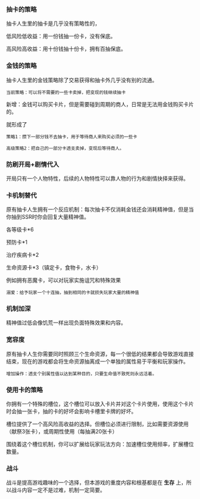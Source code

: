 ### 抽卡的策略

抽卡人生里的抽卡是几乎没有策略性的，

低风险低收益：用一份钱抽一份卡，没有保底。

高风险高收益：用十份钱抽十份卡，拥有百抽保底。

### 金钱的策略

抽卡人生里的金钱策略除了交易获得和抽卡外几乎没有别的流通。

    当前策略：可以将不需要的一些卡卖掉，把变现的钱继续抽卡

新增：金钱可以购买卡片，但是需要碰到周期的商人，日常是无法用金钱购买卡片的。

就形成了

    策略1：攒下一部分钱不去抽卡，用于等待商人来购买必须的一些卡

    高级策略2：把自己的一部分卡透支卖掉，变现后等待商人。

### 防刷开局+剧情代入

开局只有一个人物特性，后续的人物特性可以靠人物的行为和剧情抉择来获得。

### 卡机制替代

原有抽卡人生拥有一个反应机制：每次抽卡不仅消耗金钱还会消耗精神值，但是当你抽到SSR时你会回复大量精神值。

各等级卡*6

预防卡*1

治疗疾病卡*2

生命资源卡*3（镇定卡，食物卡，水卡）

例如拥有恶魔卡，可以对玩家实施诅咒和特殊效果

    溺爱：给予玩家一个十连抽，抽到相同的卡就损失玩家大量的精神值

### 机制加深

精神值过低会像饥荒一样出现负面特殊效果和内容。

### 宽容度

原有抽卡人生你需要同时照顾三个生命资源，每一个很低的结果都会导致游戏直接结束，现在的游戏都会将生命资源抽离成一个单独的属性易于平衡和玩家操作。

    增加操作：透支个别属性值以达到某种目的，只要生命值不致死则永远活着。

### 使用卡的策略

你拥有一个特殊的槽位，这个槽位可以放入卡片并对这个卡片使用，使用这个卡片时会抽一张卡，抽的卡的好坏会影响卡槽里卡牌的好坏。

槽位提供了一个高风险高收益的选择。但槽位必须进行限制，比如需要资源使用（献祭3张卡），或周期性使用（每抽满20张卡）

围绕着这个槽位机制，你可以扩展给玩家玩法方向：加速槽位使用频率，扩展槽位数量。

### 战斗

战斗是提高游戏趣味的一个选择，但本游戏的重度内容和根基都是在 **生存** 上，所以战斗内容一定不是过难，机制一定简要。
